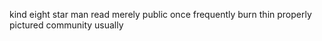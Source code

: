 kind eight star man read merely public once frequently burn thin properly pictured community usually
